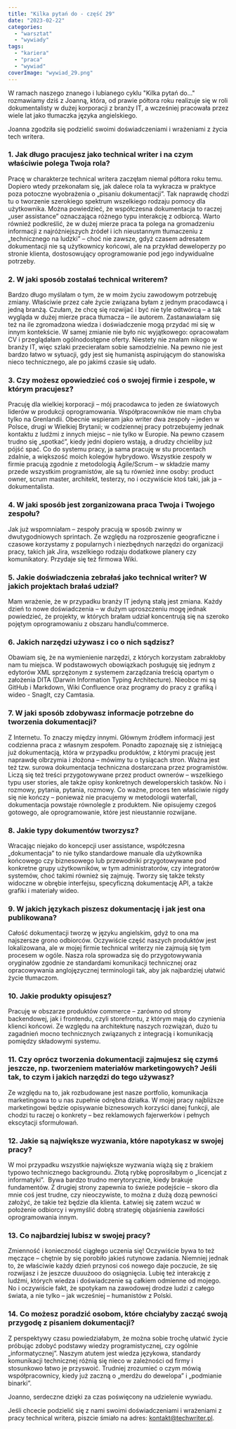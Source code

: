 ```yaml
---
title: "Kilka pytań do - część 29"
date: "2023-02-22"
categories: 
  - "warsztat"
  - "wywiady"
tags: 
  - "kariera"
  - "praca"
  - "wywiad"
coverImage: "wywiad_29.png"
---
```


W ramach naszego znanego i lubianego cyklu "Kilka pytań do..." rozmawiamy dziś z Joanną, która, od prawie półtora roku realizuje się w roli dokumentalisty w dużej korporacji z branży IT, a wcześniej pracowała przez wiele lat jako tłumaczka języka angielskiego.

Joanna zgodziła się podzielić swoimi doświadczeniami i wrażeniami z życia tech writera.

### 1\. Jak długo pracujesz jako technical writer i na czym właściwie polega Twoja rola?

Pracę w charakterze technical writera zaczęłam niemal półtora roku temu. Dopiero wtedy przekonałam się, jak dalece rola ta wykracza w praktyce poza potoczne wyobrażenia o „pisaniu dokumentacji”. Tak naprawdę chodzi tu o tworzenie szerokiego spektrum wszelkiego rodzaju pomocy dla użytkownika. Można powiedzieć, że współczesna dokumentacja to raczej „user assistance” oznaczająca różnego typu interakcję z odbiorcą. Warto również podkreślić, że w dużej mierze praca ta polega na gromadzeniu informacji z najróżniejszych źródeł i ich nieustannym tłumaczeniu z „technicznego na ludzki” – choć nie zawsze, gdyż czasem adresatem dokumentacji nie są użytkownicy końcowi, ale na przykład deweloperzy po stronie klienta, dostosowujący oprogramowanie pod jego indywidualne potrzeby.

### 2\. W jaki sposób zostałaś technical writerem?

Bardzo długo myślałam o tym, że w moim życiu zawodowym potrzebuję zmiany. Właściwie przez całe życie związana byłam z jednym pracodawcą i jedną branżą. Czułam, że chcę się rozwijać i być nie tyle odtwórcą – a tak wygląda w dużej mierze praca tłumacza – ile autorem. Zastanawiałam się też na ile zgromadzona wiedza i doświadczenie mogą przydać mi się w innym kontekście. W samej zmianie nie było nic wyjątkowego: opracowałam CV i przeglądałam ogólnodostępne oferty. Niestety nie znałam nikogo w branży IT, więc szlaki przecierałam sobie samodzielnie. Na pewno nie jest bardzo łatwo w sytuacji, gdy jest się humanistą aspirującym do stanowiska nieco technicznego, ale po jakimś czasie się udało.

### 3\. Czy możesz opowiedzieć coś o swojej firmie i zespole, w którym pracujesz?

Pracuję dla wielkiej korporacji – mój pracodawca to jeden ze światowych liderów w produkcji oprogramowania. Współpracowników nie mam chyba tylko na Grenlandii. Obecnie wspieram jako writer dwa zespoły – jeden w Polsce, drugi w Wielkiej Brytanii; w codziennej pracy potrzebujemy jednak kontaktu z ludźmi z innych miejsc – nie tylko w Europie. Na pewno czasem trudno się „spotkać”, kiedy jedni dopiero wstają, a drudzy chcieliby już pójść spać. Co do systemu pracy, ja sama pracuję w stu procentach zdalnie, a większość moich kolegów hybrydowo. Wszystkie zespoły w firmie pracują zgodnie z metodologią Agile/Scrum – w składzie mamy przede wszystkim programistów, ale są tu również inne osoby: product owner, scrum master, architekt, testerzy, no i oczywiście ktoś taki, jak ja – dokumentalista.

### 4\. W jaki sposób jest zorganizowana praca Twoja i Twojego zespołu?

Jak już wspomniałam – zespoły pracują w sposób zwinny w dwutygodniowych sprintach. Ze względu na rozproszenie geograficzne i czasowe korzystamy z popularnych i niezbędnych narzędzi do organizacji pracy, takich jak Jira, wszelkiego rodzaju dodatkowe planery czy komunikatory. Przydaje się też firmowa Wiki.

### 5\. Jakie doświadczenia zebrałaś jako technical writer? W jakich projektach brałaś udział?

Mam wrażenie, że w przypadku branży IT jedyną stałą jest zmiana. Każdy dzień to nowe doświadczenia – w dużym uproszczeniu mogę jednak powiedzieć, że projekty, w których brałam udział koncentrują się na szeroko pojętym oprogramowaniu z obszaru handlu/commerce.

### 6\. Jakich narzędzi używasz i co o nich sądzisz?

Obawiam się, że na wymienienie narzędzi, z których korzystam zabrakłoby nam tu miejsca. W podstawowych obowiązkach posługuję się jednym z edytorów XML sprzężonym z systemem zarządzania treścią opartym o założenia DITA (Darwin Information Typing Architecture). Nieobce mi są GitHub i Markdown, Wiki Confluence oraz programy do pracy z grafiką i wideo - SnagIt, czy Camtasia.

### 7\. W jaki sposób zdobywasz informacje potrzebne do tworzenia dokumentacji?

Z Internetu. To znaczy między innymi. Głównym źródłem informacji jest codzienna praca z własnym zespołem. Ponadto zapoznaję się z istniejącą już dokumentacją, która w przypadku produktów, z którymi pracuję jest naprawdę olbrzymia i złożona – mówimy tu o tysiącach stron. Ważna jest też tzw. surowa dokumentacja techniczna dostarczana przez programistów. Liczą się też treści przygotowywane przez product ownerów – wszelkiego typu user stories, ale także opisy konkretnych deweloperskich tasków. No i rozmowy, pytania, pytania, rozmowy. Co ważne, proces ten właściwie nigdy się nie kończy – ponieważ nie pracujemy w metodologii waterfall, dokumentacja powstaje równolegle z produktem. Nie opisujemy czegoś gotowego, ale oprogramowanie, które jest nieustannie rozwijane.

### 8\. Jakie typy dokumentów tworzysz?

Wracając niejako do koncepcji user assistance, współczesna „dokumentacja” to nie tylko standardowe manuale dla użytkownika końcowego czy biznesowego lub przewodniki przygotowywane pod konkretne grupy użytkowników, w tym administratorów, czy integratorów systemów, choć takimi również się zajmuję. Tworzy się także teksty widoczne w obrębie interfejsu, specyficzną dokumentację API, a także grafiki i materiały wideo.

### 9\. W jakich językach piszesz dokumentację i jak jest ona publikowana?

Całość dokumentacji tworzę w języku angielskim, gdyż to ona ma najszersze grono odbiorców. Oczywiście część naszych produktów jest lokalizowana, ale w mojej firmie technical writerzy nie zajmują się tym procesem w ogóle. Nasza rola sprowadza się do przygotowywania oryginałów zgodnie ze standardami komunikacji technicznej oraz opracowywania anglojęzycznej terminologii tak, aby jak najbardziej ułatwić życie tłumaczom.

### 10\. Jakie produkty opisujesz?

Pracuję w obszarze produktów commerce – zarówno od strony backendowej, jak i frontendu, czyli storefrontu, z którym mają do czynienia klienci końcowi. Ze względu na architekturę naszych rozwiązań, dużo tu zagadnień mocno technicznych związanych z integracją i komunikacją pomiędzy składowymi systemu.

### 11\. Czy oprócz tworzenia dokumentacji zajmujesz się czymś jeszcze, np. tworzeniem materiałów marketingowych? Jeśli tak, to czym i jakich narzędzi do tego używasz?

Ze względu na to, jak rozbudowane jest nasze portfolio, komunikacja marketingowa to u nas zupełnie odrębna działka. W mojej pracy najbliższe marketingowi będzie opisywanie biznesowych korzyści danej funkcji, ale chodzi tu raczej o konkrety – bez reklamowych fajerwerków i pełnych ekscytacji sformułowań.

### 12\. Jakie są największe wyzwania, które napotykasz w swojej pracy?

W moi przypadku wszystkie największe wyzwania wiążą się z brakiem typowo technicznego backgroundu. Złotą rybkę poprosiłabym o „licencjat z informatyki”.  Bywa bardzo trudno merytorycznie, kiedy brakuje fundamentów. Z drugiej strony zapewnia to świeże podejście – skoro dla mnie coś jest trudne, czy nieoczywiste, to można z dużą dozą pewności założyć, że takie też będzie dla klienta. Łatwiej się zatem wczuć w położenie odbiorcy i wymyślić dobrą strategię objaśnienia zawiłości oprogramowania innym.

### 13\. Co najbardziej lubisz w swojej pracy?

Zmienność i konieczność ciągłego uczenia się! Oczywiście bywa to też męczące – chętnie by się porobiło jakieś rutynowe zadania. Niemniej jednak to, że właściwie każdy dzień przynosi coś nowego daje poczucie, że się rozwijasz i że jeszcze duuużooo do osiągnięcia. Lubię też interakcję z ludźmi, których wiedza i doświadczenie są całkiem odmienne od mojego. No i oczywiście fakt, że spotykam na zawodowej drodze ludzi z całego świata, a nie tylko – jak wcześniej – humanistów z Polski.

### 14\. Co możesz poradzić osobom, które chciałyby zacząć swoją przygodę z pisaniem dokumentacji?

Z perspektywy czasu powiedziałabym, że można sobie trochę ułatwić życie próbując zdobyć podstawy wiedzy programistycznej, czy ogólnie „informatycznej”. Naszym atutem jest wiedza językowa, standardy komunikacji technicznej różnią się nieco w zależności od firmy i stosunkowo łatwo je przyswoić. Trudniej zrozumieć o czym mówią współpracownicy, kiedy już zaczną o „merdżu do dewelopa” i „podmianie binarki”.

Joanno, serdeczne dzięki za czas poświęcony na udzielenie wywiadu.

Jeśli chcecie podzielić się z nami swoimi doświadczeniami i wrażeniami z pracy technical writera, piszcie śmiało na adres: [kontakt@techwriter.pl](mailto:kontakt@techwriter.pl).
